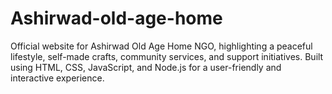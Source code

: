 # Ashirwad-old-age-home
Official website for Ashirwad Old Age Home NGO, highlighting a peaceful lifestyle, self-made crafts, community services, and support initiatives. Built using HTML, CSS, JavaScript, and Node.js for a user-friendly and interactive experience.
